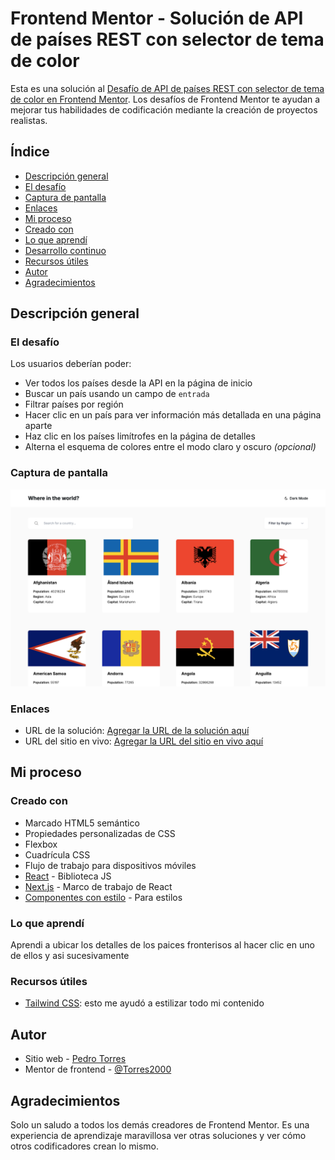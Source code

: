 <!-- @format -->

# Frontend Mentor - Solución de API de países REST con selector de tema de color

Esta es una solución al [Desafío de API de países REST con selector de tema de color en Frontend Mentor](https://www.frontendmentor.io/challenges/rest-countries-api-with-color-theme-switcher-5cacc469fec04111f7b848ca). Los desafíos de Frontend Mentor te ayudan a mejorar tus habilidades de codificación mediante la creación de proyectos realistas.

## Índice

- [Descripción general](#descripción-general)
- [El desafío](#el-desafío)
- [Captura de pantalla](#captura-de-pantalla)
- [Enlaces](#enlaces)
- [Mi proceso](#mi-proceso)
- [Creado con](#creada-con)
- [Lo que aprendí](#lo-que-aprendí)
- [Desarrollo continuo](#desarrollo-continuo)
- [Recursos útiles](#recursos-útiles)
- [Autor](#autor)
- [Agradecimientos](#agradecimientos)

## Descripción general

### El desafío

Los usuarios deberían poder:

- Ver todos los países desde la API en la página de inicio
- Buscar un país usando un campo de `entrada`
- Filtrar países por región
- Hacer clic en un país para ver información más detallada en una página aparte
- Haz clic en los países limítrofes en la página de detalles
- Alterna el esquema de colores entre el modo claro y oscuro _(opcional)_

### Captura de pantalla

![](./public/capture.png)

### Enlaces

- URL de la solución: [Agregar la URL de la solución aquí](https://your-solution-url.com)
- URL del sitio en vivo: [Agregar la URL del sitio en vivo aquí](https://your-live-site-url.com)

## Mi proceso

### Creado con

- Marcado HTML5 semántico
- Propiedades personalizadas de CSS
- Flexbox
- Cuadrícula CSS
- Flujo de trabajo para dispositivos móviles
- [React](https://reactjs.org/) - Biblioteca JS
- [Next.js](https://nextjs.org/) - Marco de trabajo de React
- [Componentes con estilo](https://styled-components.com/) - Para estilos

### Lo que aprendí

Aprendi a ubicar los detalles de los paices fronterisos al hacer clic en uno de ellos y asi sucesivamente

### Recursos útiles

- [Tailwind CSS](https://tailwindcss.com/): esto me ayudó a estilizar todo mi contenido

## Autor

- Sitio web - [Pedro Torres](https://pedro-j-torres.vercel.app/)
- Mentor de frontend - [@Torres2000](https://www.frontendmentor.io/profile/Torres2000)

## Agradecimientos

Solo un saludo a todos los demás creadores de Frontend Mentor. Es una experiencia de aprendizaje maravillosa ver otras soluciones y ver cómo otros codificadores crean lo mismo.
